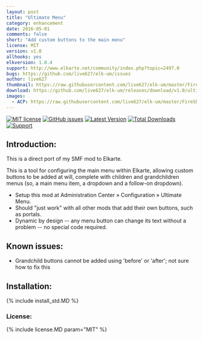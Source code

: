 ```yaml
---
layout: post
title: "Ultimate Menu"
category: enhancement
date: 2016-05-01
comments: false
short: "Add custom buttons to the main menu"
license: MIT
version: v1.0
allhooks: yes
elkversion: 1.0.4
support: http://www.elkarte.net/community/index.php?topic=2497.0
bugs: https://github.com/live627/elk-um/issues
author: live627
thumbnail: https://raw.githubusercontent.com/live627/elk-um/master/FireShot%20Screen%20Capture%20%23171%20-%20%27Add%20Button%27%20-%20localhost_Elkarte_index_php_action%3Dadmin%3Barea%3Dumen%3Bsa%3Daddbutton.png
download: https://github.com/live627/elk-um/releases/download/v1.0/ultimate_menu.zip
images:
  - ACP: https://raw.githubusercontent.com/live627/elk-um/master/FireShot%20Screen%20Capture%20%23171%20-%20%27Add%20Button%27%20-%20localhost_Elkarte_index_php_action%3Dadmin%3Barea%3Dumen%3Bsa%3Daddbutton.png
---
```


[![MIT license](http://img.shields.io/badge/license-MIT-009999.svg)](http://opensource.org/licenses/MIT)
[![GitHub issues](https://img.shields.io/github/issues/live627/elk-um.svg)](https://github.com/live627/elk-um/issues)
[![Latest Version](https://img.shields.io/github/release/live627/elk-um.svg)](https://github.com/live627/elk-um/releases)
[![Total Downloads](https://img.shields.io/github/downloads/live627/elk-um/total.svg)](https://github.com/live627/elk-um/releases)
[![Support](https://supporter.60devs.com/api/b/axlsj1o8o0amepfrr5eqlcjza)](https://supporter.60devs.com/give/axlsj1o8o0amepfrr5eqlcjza)

## Introduction:
This is a direct port of my SMF mod to Elkarte.

This is a tool for configuring the main menu within Elkarte, allowing custom buttons to be added at will, complete with children and grandchildren menus (so, a main menu item, a dropdown and a follow-on dropdown).

- Setup this mod at Administration Center » Configuration » Ultimate Menu.
- Should "just work" with all other mods that add their own buttons, such as portals.
- Dynamic by design -- any menu button can change its text without a problem -- no special code required.

## Known issues:
-  Grandchild buttons cannot be added using 'before'  or 'after'; not sure how to fix this

## Installation:
{% include install_std.MD %}

### License:
{% include license.MD param="MIT" %}
